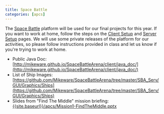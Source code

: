 ```yaml
---
title: Space Battle
categories: [apcs]
---
```

The [Space Battle](http://mikeware.github.io/SpaceBattleArena/) platform will be used for our final projects for this year.  If you want to work at home, follow the steps on the [Client Setup](http://mikeware.github.io/SpaceBattleArena/client/index.html) and [Server Setup](http://mikeware.github.io/SpaceBattleArena/server/setup.html) pages.  We will use some private releases of the platform for our activities, so please follow instructions provided in class and let us know if you're trying to work at home. 

* Public Java Doc: [http://mikeware.github.io/SpaceBattleArena/client/java_doc/](http://mikeware.github.io/SpaceBattleArena/client/java_doc/)
* List of Ship Images: [https://github.com/Mikeware/SpaceBattleArena/tree/master/SBA_Serv/GUI/Graphics/Ships](https://github.com/Mikeware/SpaceBattleArena/tree/master/SBA_Serv/GUI/Graphics/Ships)
* Slides from "Find The Middle" mission briefing: [{{site.baseurl}}/apcs/Mission1-FindTheMiddle.pptx](Mission1-FindTheMiddle.pptx)
